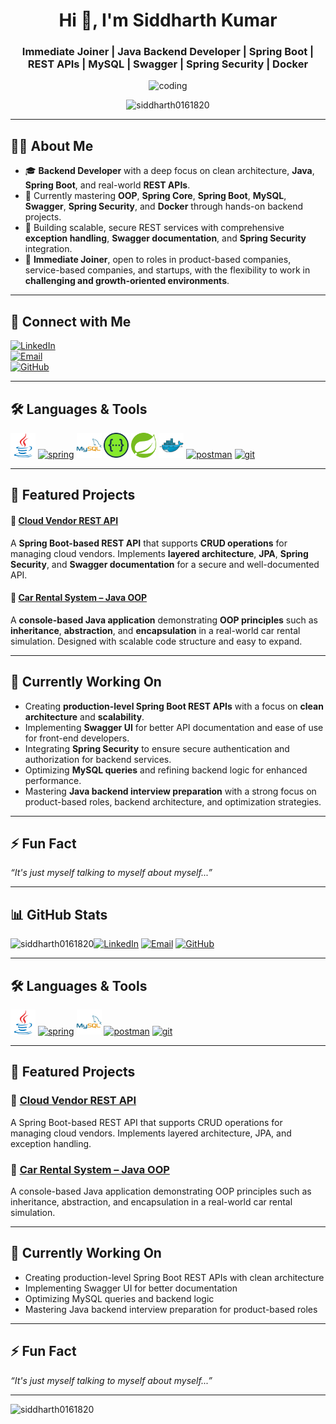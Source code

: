 <h1 align="center">Hi 👋, I'm Siddharth Kumar</h1>
<h3 align="center">Immediate Joiner | Java Backend Developer | Spring Boot | REST APIs | MySQL | Swagger | Spring Security | Docker</h3>

<p align="center">
  <img src="https://user-images.githubusercontent.com/55389276/140866485-8fb1c876-9a8f-4d6a-98dc-08c4981eaf70.gif" alt="coding" width="400"/>
</p>

<p align="center">
  <img src="https://komarev.com/ghpvc/?username=siddharth0161820&label=Profile%20views&color=0e75b6&style=flat" alt="siddharth0161820" />
</p>

---

## 👨‍💻 About Me

- 🎓 **Backend Developer** with a deep focus on clean architecture, **Java**, **Spring Boot**, and real-world **REST APIs**.
- 🧠 Currently mastering **OOP**, **Spring Core**, **Spring Boot**, **MySQL**, **Swagger**, **Spring Security**, and **Docker** through hands-on backend projects.
- 🔄 Building scalable, secure REST services with comprehensive **exception handling**, **Swagger documentation**, and **Spring Security** integration.
- 💼 **Immediate Joiner**, open to roles in product-based companies, service-based companies, and startups, with the flexibility to work in **challenging and growth-oriented environments**.

---

## 🔗 Connect with Me

[![LinkedIn](https://img.shields.io/badge/LinkedIn-blue?style=for-the-badge&logo=linkedin)](https://www.linkedin.com/in/siddharthkumar16/)  
[![Email](https://img.shields.io/badge/Email-grey?style=for-the-badge&logo=gmail)](mailto:siddharth0161820@gmail.com)  
[![GitHub](https://img.shields.io/badge/GitHub-black?style=for-the-badge&logo=github)](https://github.com/siddharth0161820)

---

## 🛠️ Languages & Tools

<p align="left">
  <a href="https://www.java.com" target="_blank"><img src="https://raw.githubusercontent.com/devicons/devicon/master/icons/java/java-original.svg" alt="java" width="40" height="40"/></a>
  <a href="https://spring.io/" target="_blank"><img src="https://www.vectorlogo.zone/logos/springio/springio-icon.svg" alt="spring" width="40" height="40"/></a>
  <a href="https://www.mysql.com/" target="_blank"><img src="https://raw.githubusercontent.com/devicons/devicon/master/icons/mysql/mysql-original-wordmark.svg" alt="mysql" width="40" height="40"/></a>
  <a href="https://swagger.io/" target="_blank"><img src="https://raw.githubusercontent.com/devicons/devicon/master/icons/swagger/swagger-original.svg" alt="swagger" width="40" height="40"/></a>
  <a href="https://spring.io/projects/spring-security" target="_blank"><img src="https://raw.githubusercontent.com/devicons/devicon/master/icons/spring/spring-original.svg" alt="spring-security" width="40" height="40"/></a>
  <a href="https://www.docker.com/" target="_blank"><img src="https://raw.githubusercontent.com/devicons/devicon/master/icons/docker/docker-original.svg" alt="docker" width="40" height="40"/></a>
  <a href="https://postman.com" target="_blank"><img src="https://www.vectorlogo.zone/logos/getpostman/getpostman-icon.svg" alt="postman" width="40" height="40"/></a>
  <a href="https://git-scm.com/" target="_blank"><img src="https://www.vectorlogo.zone/logos/git-scm/git-scm-icon.svg" alt="git" width="40" height="40"/></a>
</p>

---

## 📂 Featured Projects

#### 🔹 [Cloud Vendor REST API](https://github.com/siddharth0161820/cloud-vendor-rest-api)  
A **Spring Boot-based REST API** that supports **CRUD operations** for managing cloud vendors. Implements **layered architecture**, **JPA**, **Spring Security**, and **Swagger documentation** for a secure and well-documented API.

#### 🔹 [Car Rental System – Java OOP](https://github.com/siddharth0161820/CAR-RENTAL-SYSTEM-PROJECT-USING-JAVA-OOPS-CONCEPT)  
A **console-based Java application** demonstrating **OOP principles** such as **inheritance**, **abstraction**, and **encapsulation** in a real-world car rental simulation. Designed with scalable code structure and easy to expand.

---

## 📌 Currently Working On

- Creating **production-level Spring Boot REST APIs** with a focus on **clean architecture** and **scalability**.
- Implementing **Swagger UI** for better API documentation and ease of use for front-end developers.
- Integrating **Spring Security** to ensure secure authentication and authorization for backend services.
- Optimizing **MySQL queries** and refining backend logic for enhanced performance.
- Mastering **Java backend interview preparation** with a strong focus on product-based roles, backend architecture, and optimization strategies.

---

## ⚡ Fun Fact

_“It's just myself talking to myself about myself...”_  


---

## 📊 GitHub Stats

<p align="left">
  <img align="left" src="https://github-readme-stats.vercel.app/api/top-langs?username=siddharth0161820&show_icons=true&locale=en&layout=compact" alt="siddharth0161820" />
</p>


[![LinkedIn](https://img.shields.io/badge/LinkedIn-blue?style=for-the-badge&logo=linkedin)](https://www.linkedin.com/in/siddharthkumar16/)
[![Email](https://img.shields.io/badge/Email-grey?style=for-the-badge&logo=gmail)](mailto:siddharth0161820@gmail.com)
[![GitHub](https://img.shields.io/badge/GitHub-black?style=for-the-badge&logo=github)](https://github.com/siddharth0161820)

---

## 🛠️ Languages & Tools

<p align="left">
  <a href="https://www.java.com" target="_blank"><img src="https://raw.githubusercontent.com/devicons/devicon/master/icons/java/java-original.svg" alt="java" width="40" height="40"/></a>
  <a href="https://spring.io/" target="_blank"><img src="https://www.vectorlogo.zone/logos/springio/springio-icon.svg" alt="spring" width="40" height="40"/></a>
  <a href="https://www.mysql.com/" target="_blank"><img src="https://raw.githubusercontent.com/devicons/devicon/master/icons/mysql/mysql-original-wordmark.svg" alt="mysql" width="40" height="40"/></a>
  <a href="https://postman.com" target="_blank"><img src="https://www.vectorlogo.zone/logos/getpostman/getpostman-icon.svg" alt="postman" width="40" height="40"/></a>
  <a href="https://git-scm.com/" target="_blank"><img src="https://www.vectorlogo.zone/logos/git-scm/git-scm-icon.svg" alt="git" width="40" height="40"/></a>
</p>

---

## 📂 Featured Projects

### 🔹 [Cloud Vendor REST API](https://github.com/siddharth0161820/cloud-vendor-rest-api)
A Spring Boot-based REST API that supports CRUD operations for managing cloud vendors. Implements layered architecture, JPA, and exception handling.

### 🔹 [Car Rental System – Java OOP](https://github.com/siddharth0161820/CAR-RENTAL-SYSTEM-PROJECT-USING-JAVA-OOPS-CONCEPT)
A console-based Java application demonstrating OOP principles such as inheritance, abstraction, and encapsulation in a real-world car rental simulation.

---

## 📌 Currently Working On

- Creating production-level Spring Boot REST APIs with clean architecture
- Implementing Swagger UI for better documentation
- Optimizing MySQL queries and backend logic
- Mastering Java backend interview preparation for product-based roles

---

## ⚡ Fun Fact

_“It's just myself talking to myself about myself...”_

---

<p>
  <img align="left" src="https://github-readme-stats.vercel.app/api/top-langs?username=siddharth0161820&show_icons=true&locale=en&layout=compact" alt="siddharth0161820" />
</p>
